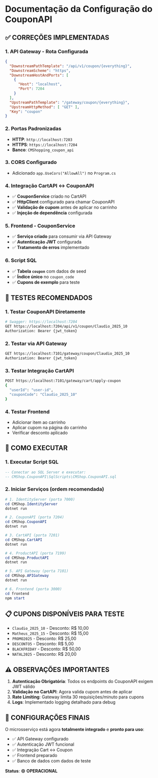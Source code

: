 # Documentação da Configuração do CouponAPI

## ✅ **CORREÇÕES IMPLEMENTADAS**

### 1. **API Gateway - Rota Configurada**
```json
{
  "DownstreamPathTemplate": "/api/v1/coupon/{everything}",
  "DownstreamScheme": "https",
  "DownstreamHostAndPorts": [
    {
      "Host": "localhost",
      "Port": 7204
    }
  ],
  "UpstreamPathTemplate": "/gateway/coupon/{everything}",
  "UpstreamHttpMethod": [ "GET" ],
  "Key": "coupon"
}
```

### 2. **Portas Padronizadas**
- **HTTP**: `http://localhost:7203`
- **HTTPS**: `https://localhost:7204`
- **Banco**: `CMShopping_coupon_api`

### 3. **CORS Configurado**
- Adicionado `app.UseCors("AllowAll")` no `Program.cs`

### 4. **Integração CartAPI ↔ CouponAPI**
- ✅ **CouponService** criado no CartAPI
- ✅ **HttpClient** configurado para chamar CouponAPI
- ✅ **Validação de cupom** antes de aplicar no carrinho
- ✅ **Injeção de dependência** configurada

### 5. **Frontend - CouponService**
- ✅ **Serviço criado** para consumir via API Gateway
- ✅ **Autenticação JWT** configurada
- ✅ **Tratamento de erros** implementado

### 6. **Script SQL**
- ✅ **Tabela `coupon`** com dados de seed
- ✅ **Índice único** no `coupon_code`
- ✅ **Cupons de exemplo** para teste

## 🧪 **TESTES RECOMENDADOS**

### 1. **Testar CouponAPI Diretamente**
```bash
# Swagger: https://localhost:7204
GET https://localhost:7204/api/v1/coupon/Claudio_2025_10
Authorization: Bearer {jwt_token}
```

### 2. **Testar via API Gateway**
```bash
GET https://localhost:7101/gateway/coupon/Claudio_2025_10
Authorization: Bearer {jwt_token}
```

### 3. **Testar Integração CartAPI**
```bash
POST https://localhost:7101/gateway/cart/apply-coupon
{
  "userId": "user-id",
  "couponCode": "Claudio_2025_10"
}
```

### 4. **Testar Frontend**
- Adicionar item ao carrinho
- Aplicar cupom na página do carrinho
- Verificar desconto aplicado

## 🚀 **COMO EXECUTAR**

### 1. **Executar Script SQL**
```sql
-- Conectar ao SQL Server e executar:
-- CMShop.CouponAPI\SqlScripts\CMShop.CouponAPI.sql
```

### 2. **Iniciar Serviços (ordem recomendada)**
```powershell
# 1. IdentityServer (porta 7000)
cd CMShop.IdentityServer
dotnet run

# 2. CouponAPI (porta 7204)
cd CMShop.CouponAPI
dotnet run

# 3. CartAPI (porta 7201)
cd CMShop.CartAPI
dotnet run

# 4. ProductAPI (porta 7199)
cd CMShop.ProductAPI
dotnet run

# 5. API Gateway (porta 7101)
cd CMShop.APIGateway
dotnet run

# 6. Frontend (porta 3000)
cd frontend
npm start
```

## 📋 **CUPONS DISPONÍVEIS PARA TESTE**
- `Claudio_2025_10` - Desconto: R$ 10,00
- `Matheus_2025_15` - Desconto: R$ 15,00
- `PROMO2025` - Desconto: R$ 25,00
- `DESCONTO5` - Desconto: R$ 5,00
- `BLACKFRIDAY` - Desconto: R$ 50,00
- `NATAL2025` - Desconto: R$ 20,00

## ⚠️ **OBSERVAÇÕES IMPORTANTES**

1. **Autenticação Obrigatória**: Todos os endpoints do CouponAPI exigem JWT válido
2. **Validação no CartAPI**: Agora valida cupom antes de aplicar
3. **Rate Limiting**: Gateway limita 30 requisições/minuto para cupons
4. **Logs**: Implementado logging detalhado para debug

## 🔧 **CONFIGURAÇÕES FINAIS**

O microsserviço está agora **totalmente integrado** e **pronto para uso**:
- ✅ API Gateway configurado
- ✅ Autenticação JWT funcional
- ✅ Integração Cart ↔ Coupon
- ✅ Frontend preparado
- ✅ Banco de dados com dados de teste

**Status**: 🟢 **OPERACIONAL**
